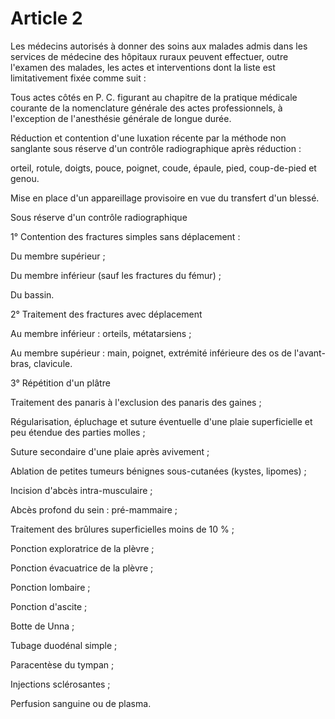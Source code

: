 # Article 2

Les médecins autorisés à donner des soins aux malades admis dans les services de médecine des hôpitaux ruraux peuvent effectuer, outre l'examen des malades, les actes et interventions dont la liste est limitativement fixée comme suit :

Tous actes côtés en P. C. figurant au chapitre de la pratique médicale courante de la nomenclature générale des actes professionnels, à l'exception de l'anesthésie générale de longue durée.

Réduction et contention d'une luxation récente par la méthode non sanglante sous réserve d'un contrôle radiographique après réduction :

orteil, rotule, doigts, pouce, poignet, coude, épaule, pied, coup-de-pied et genou.

Mise en place d'un appareillage provisoire en vue du transfert d'un blessé.

Sous réserve d'un contrôle radiographique

1° Contention des fractures simples sans déplacement :

Du membre supérieur ;

Du membre inférieur (sauf les fractures du fémur) ;

Du bassin.

2° Traitement des fractures avec déplacement

Au membre inférieur : orteils, métatarsiens ;

Au membre supérieur : main, poignet, extrémité inférieure des os de l'avant-bras, clavicule.

3° Répétition d'un plâtre

Traitement des panaris à l'exclusion des panaris des gaines ;

Régularisation, épluchage et suture éventuelle d'une plaie superficielle et peu étendue des parties molles ;

Suture secondaire d'une plaie après avivement ;

Ablation de petites tumeurs bénignes sous-cutanées (kystes, lipomes) ;

Incision d'abcès intra-musculaire ;

Abcès profond du sein : pré-mammaire ;

Traitement des brûlures superficielles moins de 10 % ;

Ponction exploratrice de la plèvre ;

Ponction évacuatrice de la plèvre ;

Ponction lombaire ;

Ponction d'ascite ;

Botte de Unna ;

Tubage duodénal simple ;

Paracentèse du tympan ;

Injections sclérosantes ;

Perfusion sanguine ou de plasma.
